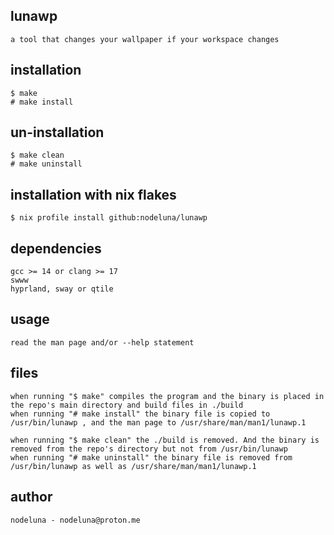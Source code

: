 ## lunawp

    a tool that changes your wallpaper if your workspace changes

## installation

    $ make
    # make install

## un-installation

    $ make clean
    # make uninstall

## installation with nix flakes

    $ nix profile install github:nodeluna/lunawp

## dependencies

    gcc >= 14 or clang >= 17
    swww
    hyprland, sway or qtile

## usage

    read the man page and/or --help statement

## files

    when running "$ make" compiles the program and the binary is placed in the repo's main directory and build files in ./build
    when running "# make install" the binary file is copied to /usr/bin/lunawp , and the man page to /usr/share/man/man1/lunawp.1

    when running "$ make clean" the ./build is removed. And the binary is removed from the repo's directory but not from /usr/bin/lunawp
    when running "# make uninstall" the binary file is removed from /usr/bin/lunawp as well as /usr/share/man/man1/lunawp.1

## author

    nodeluna - nodeluna@proton.me
